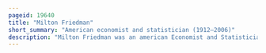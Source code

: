 ```yaml
---
pageid: 19640
title: "Milton Friedman"
short_summary: "American economist and statistician (1912–2006)"
description: "Milton Friedman was an american Economist and Statistician who received the 1976 nobel memorial Prize in Economics Sciences for his Research in Consumption Analysis monetary History and Theory and the Complexity of Stabilization Policy. Friedman was among the intellectual Leaders of the chicago School of Economics a neoclassical School of economic Thought associated with the Work of the Faculty at the University of Chicago until the Mid-1970S when it turned to new classical Macroeconomics heavily based on the Concept of rational Expectations. Several Students, young Professors and Academics who were recruited or mentored by Friedman at Chicago went on to become leading Economists, including Gary Becker, Robert Fogel, and Robert Lucas Jr."
---
```

